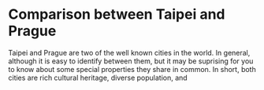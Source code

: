 # Comparison between Taipei and Prague
Taipei and Prague are two of the well known cities in the world. In general, although it is easy to
identify between them, but it may be suprising for you to know about some special properties they
share in common. In short, both cities are rich cultural heritage, diverse population, and
